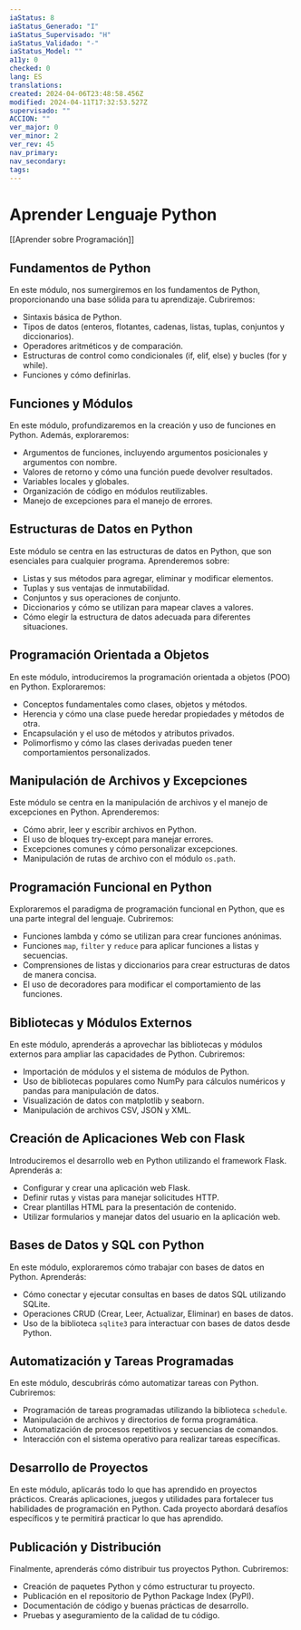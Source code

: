 ```yaml
---
iaStatus: 8
iaStatus_Generado: "I"
iaStatus_Supervisado: "H"
iaStatus_Validado: "-"
iaStatus_Model: ""
a11y: 0
checked: 0
lang: ES
translations: 
created: 2024-04-06T23:48:58.456Z
modified: 2024-04-11T17:32:53.527Z
supervisado: ""
ACCION: ""
ver_major: 0
ver_minor: 2
ver_rev: 45
nav_primary: 
nav_secondary: 
tags:
---
```

# Aprender Lenguaje Python

[[Aprender sobre Programación]]

## Fundamentos de Python

En este módulo, nos sumergiremos en los fundamentos de Python, proporcionando una base sólida para tu aprendizaje. Cubriremos:

- Sintaxis básica de Python.
- Tipos de datos (enteros, flotantes, cadenas, listas, tuplas, conjuntos y diccionarios).
- Operadores aritméticos y de comparación.
- Estructuras de control como condicionales (if, elif, else) y bucles (for y while).
- Funciones y cómo definirlas.

## Funciones y Módulos

En este módulo, profundizaremos en la creación y uso de funciones en Python. Además, exploraremos:

- Argumentos de funciones, incluyendo argumentos posicionales y argumentos con nombre.
- Valores de retorno y cómo una función puede devolver resultados.
- Variables locales y globales.
- Organización de código en módulos reutilizables.
- Manejo de excepciones para el manejo de errores.

## Estructuras de Datos en Python

Este módulo se centra en las estructuras de datos en Python, que son esenciales para cualquier programa. Aprenderemos sobre:

- Listas y sus métodos para agregar, eliminar y modificar elementos.
- Tuplas y sus ventajas de inmutabilidad.
- Conjuntos y sus operaciones de conjunto.
- Diccionarios y cómo se utilizan para mapear claves a valores.
- Cómo elegir la estructura de datos adecuada para diferentes situaciones.

## Programación Orientada a Objetos

En este módulo, introduciremos la programación orientada a objetos (POO) en Python. Exploraremos:

- Conceptos fundamentales como clases, objetos y métodos.
- Herencia y cómo una clase puede heredar propiedades y métodos de otra.
- Encapsulación y el uso de métodos y atributos privados.
- Polimorfismo y cómo las clases derivadas pueden tener comportamientos personalizados.

## Manipulación de Archivos y Excepciones

Este módulo se centra en la manipulación de archivos y el manejo de excepciones en Python. Aprenderemos:

- Cómo abrir, leer y escribir archivos en Python.
- El uso de bloques try-except para manejar errores.
- Excepciones comunes y cómo personalizar excepciones.
- Manipulación de rutas de archivo con el módulo `os.path`.

## Programación Funcional en Python

Exploraremos el paradigma de programación funcional en Python, que es una parte integral del lenguaje. Cubriremos:

- Funciones lambda y cómo se utilizan para crear funciones anónimas.
- Funciones `map`, `filter` y `reduce` para aplicar funciones a listas y secuencias.
- Comprensiones de listas y diccionarios para crear estructuras de datos de manera concisa.
- El uso de decoradores para modificar el comportamiento de las funciones.

## Bibliotecas y Módulos Externos

En este módulo, aprenderás a aprovechar las bibliotecas y módulos externos para ampliar las capacidades de Python. Cubriremos:

- Importación de módulos y el sistema de módulos de Python.
- Uso de bibliotecas populares como NumPy para cálculos numéricos y pandas para manipulación de datos.
- Visualización de datos con matplotlib y seaborn.
- Manipulación de archivos CSV, JSON y XML.

## Creación de Aplicaciones Web con Flask

Introduciremos el desarrollo web en Python utilizando el framework Flask. Aprenderás a:

- Configurar y crear una aplicación web Flask.
- Definir rutas y vistas para manejar solicitudes HTTP.
- Crear plantillas HTML para la presentación de contenido.
- Utilizar formularios y manejar datos del usuario en la aplicación web.

## Bases de Datos y SQL con Python

En este módulo, exploraremos cómo trabajar con bases de datos en Python. Aprenderás:

- Cómo conectar y ejecutar consultas en bases de datos SQL utilizando SQLite.
- Operaciones CRUD (Crear, Leer, Actualizar, Eliminar) en bases de datos.
- Uso de la biblioteca `sqlite3` para interactuar con bases de datos desde Python.

## Automatización y Tareas Programadas

En este módulo, descubrirás cómo automatizar tareas con Python. Cubriremos:

- Programación de tareas programadas utilizando la biblioteca `schedule`.
- Manipulación de archivos y directorios de forma programática.
- Automatización de procesos repetitivos y secuencias de comandos.
- Interacción con el sistema operativo para realizar tareas específicas.

## Desarrollo de Proyectos

En este módulo, aplicarás todo lo que has aprendido en proyectos prácticos. Crearás aplicaciones, juegos y utilidades para fortalecer tus habilidades de programación en Python. Cada proyecto abordará desafíos específicos y te permitirá practicar lo que has aprendido.

## Publicación y Distribución

Finalmente, aprenderás cómo distribuir tus proyectos Python. Cubriremos:

- Creación de paquetes Python y cómo estructurar tu proyecto.
- Publicación en el repositorio de Python Package Index (PyPI).
- Documentación de código y buenas prácticas de desarrollo.
- Pruebas y aseguramiento de la calidad de tu código.